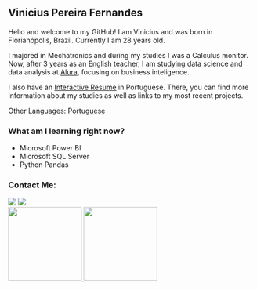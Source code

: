 ## Vinicius Pereira Fernandes

Hello and welcome to my GitHub! I am Vinicius and was born in Florianópolis, Brazil. Currently I am 28 years old.

I majored in Mechatronics and during my studies I was a Calculus monitor. Now, after 3 years as an English teacher, I am studying data science and data analysis at [Alura](https://www.alura.com.br), focusing on business inteligence.

I also have an [Interactive Resume](https://bit.ly/Vinicius_PF) in Portuguese. There, you can find more information about my studies as well as links to my most recent projects.

Other Languages: [Portuguese](https://github.com/vinicius-pf/vinicius-pf/blob/main/README.md)

### What am I learning right now?

* Microsoft Power BI
* Microsoft SQL Server
* Python Pandas


### Contact Me:
<div>
<a href = "mailto:vinicius-pf@outlook.com"><img src="https://img.shields.io/badge/Outlook-blue?style=for-the-badge&logo=microsoftoutlook&logoColor=white" target="_blank"></a>
<a href="https://www.linkedin.com/in/viniciuspf/" target="_blank"><img src="https://img.shields.io/badge/-LinkedIn-%230077B5?style=for-the-badge&logo=linkedin&logoColor=white" target="_blank"></a>   
</div>



<div>
<a href="https://github.com/vinicius-pf">
<img height="150em" src="https://github-readme-stats.vercel.app/api/top-langs/?username=vinicius-pf&layout=compact&langs_count=7&theme=merko"/>
<img height="150em" src="https://github-readme-stats.vercel.app/api?username=vinicius-pf&show_icons=true&theme=merko&include_all_commits=true&count_private=true"/>
</div>
